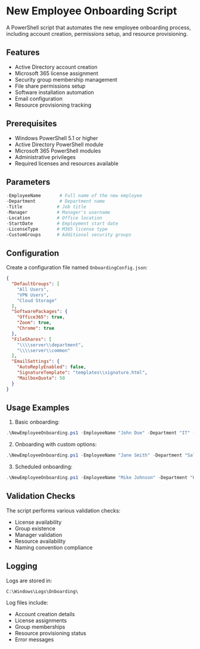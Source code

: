 # New Employee Onboarding Script

A PowerShell script that automates the new employee onboarding process, including account creation, permissions setup, and resource provisioning.

## Features

- Active Directory account creation
- Microsoft 365 license assignment
- Security group membership management
- File share permissions setup
- Software installation automation
- Email configuration
- Resource provisioning tracking

## Prerequisites

- Windows PowerShell 5.1 or higher
- Active Directory PowerShell module
- Microsoft 365 PowerShell modules
- Administrative privileges
- Required licenses and resources available

## Parameters

```powershell
-EmployeeName       # Full name of the new employee
-Department         # Department name
-Title             # Job title
-Manager           # Manager's username
-Location          # Office location
-StartDate         # Employment start date
-LicenseType       # M365 license type
-CustomGroups      # Additional security groups
```

## Configuration

Create a configuration file named `OnboardingConfig.json`:

```json
{
  "DefaultGroups": [
    "All Users",
    "VPN Users",
    "Cloud Storage"
  ],
  "SoftwarePackages": {
    "Office365": true,
    "Zoom": true,
    "Chrome": true
  },
  "FileShares": [
    "\\\\server\\department",
    "\\\\server\\common"
  ],
  "EmailSettings": {
    "AutoReplyEnabled": false,
    "SignatureTemplate": "templates\\signature.html",
    "MailboxQuota": 50
  }
}
```

## Usage Examples

1. Basic onboarding:
```powershell
.\NewEmployeeOnboarding.ps1 -EmployeeName "John Doe" -Department "IT" -Title "Systems Engineer" -Manager "jsmith"
```

2. Onboarding with custom options:
```powershell
.\NewEmployeeOnboarding.ps1 -EmployeeName "Jane Smith" -Department "Sales" -Title "Account Manager" -Manager "rwilson" -LicenseType "E3" -CustomGroups @("Sales Team", "CRM Users")
```

3. Scheduled onboarding:
```powershell
.\NewEmployeeOnboarding.ps1 -EmployeeName "Mike Johnson" -Department "HR" -Title "HR Specialist" -StartDate "2024-01-15" -Location "NYC"
```

## Validation Checks

The script performs various validation checks:
- License availability
- Group existence
- Manager validation
- Resource availability
- Naming convention compliance

## Logging

Logs are stored in:
```
C:\Windows\Logs\Onboarding\
```

Log files include:
- Account creation details
- License assignments
- Group memberships
- Resource provisioning status
- Error messages
